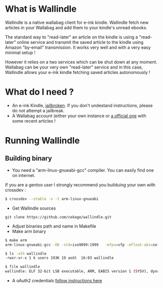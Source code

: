 # What is Wallindle
Wallindle is a native wallabag client for e-ink kindle. Wallindle fetch new articles in your Wallabag and add them to your kindle's unread ebooks.

The standard way to "read-later" an article on the kindle is using a "read-later" online service and transmit the saved article to the kindle using Amazon "by-email" transmission. It works very well and with a very easy minimal setup !

However it relies on a two services which can be shut down at any moment. Wallabag can be your very own "read-later" service and in this case, Wallindle allows your e-ink kindle fetching saved articles autonomously !

# What do I need ?
- An e-ink Kindle, [jailbroken](https://www.mobileread.com/forums/showthread.php?t=275881). If you don't undestand instructions, please do not attempt a jailbreak.
- A Wallabag account (either your own instance or [a official one](https://www.wallabag.it/) with some recent articles !

# Running Wallindle
## Building binary
- You need a "arm-linux-gnueabi-gcc" compiler. You can easily find one on internet.

If you are a gentoo user I strongly recommend you builduing your own with crossdev : 
```sh
$ crossdev --stable -v -t arm-linux-gnueabi
```
- Get Wallindle sources 
```
git clone https://github.com/cekage/wallindle.git
```
- Adjust binaries path and name in Makefile 
- Make arm binary
```sh
$ make arm
arm-linux-gnueabi-gcc -O0 -std=iso9899:1999   -mfpu=vfp -mfloat-abi=softfp -mtune=cortex-a8 -march=armv7-a wallindle.c  configmanager.c entries_common.c entries_parse.c http_request.c json_common.c json_entries_parse.c json_oauth_parse.c oauth_manager.c perform_entries.c shared.c lib/jsmn/jsmn.c -o wallindle lib/curl_arm_32/lib/libcurl.a -lrt -DCURL_STATICLIB -Ilib/curl_arm_32/include -lm

$ ls -alh wallindle
-rwxr-xr-x 1 k users 193K 19 août  16:03 wallindle

$ file wallindle
wallindle: ELF 32-bit LSB executable, ARM, EABI5 version 1 (SYSV), dynamically linked, interpreter /lib/ld-linux.so.3, for GNU/Linux 2.6.32, not stripped, with debug_info

```
- A oAuth2 credentials [follow instructions here](https://doc.wallabag.org/en/developer/api/oauth.html) 

